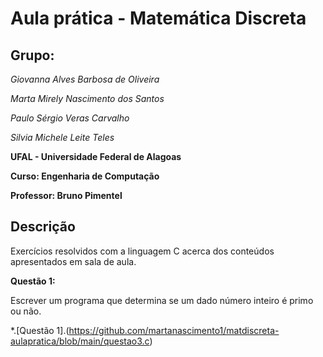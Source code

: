 # Aula prática - Matemática Discreta

## Grupo:

*Giovanna Alves Barbosa de Oliveira*

*Marta Mirely Nascimento dos Santos*

*Paulo Sérgio Veras Carvalho*

*Silvia Michele Leite Teles*

**UFAL - Universidade Federal de Alagoas**

**Curso: Engenharia de Computação**

**Professor: Bruno Pimentel**

## Descrição

Exercícios resolvidos com a linguagem C acerca dos conteúdos apresentados em sala de aula.

**Questão 1:**

Escrever um programa que determina se um dado número inteiro é primo ou não.

*.[Questão 1].(https://github.com/martanascimento1/matdiscreta-aulapratica/blob/main/questao3.c)

